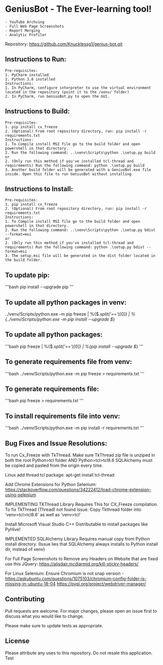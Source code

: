 # GeniusBot - The Ever-learning tool!
    - YouTube Archving
    - Full Web Page Screenshots
    - Report Merging
    - Analytic Profiler
Repository: https://github.com/Knucklessg1/genius-bot.git

## Instructions to Run:
    Pre-requisites:
    1. PyCharm installed
    2. Python 3.8 installed
    Instructions:
    1. In PyCharm, configure interpreter to use the virtual environment located in the repository (point it to the /venv/ folder)
    2. In PyCharm, run GeniusBot.py to open the GUI.

## Instructions to Build:
    Pre-requisites:
    1. pip install cx_freeze
    2. (Optional) From root repository directory, run: pip install -r requirements.txt
    Instructions:
    1. To Compile install MSI file go to the build folder and open powershell in that directory.
    2. Run the following command: ..\venv\Scripts\python .\setup.py build
    or
    2. (Only run this method if you've installed tcl-thread and requirements) Run the following command: python .\setup.py build
    3. Another build folder will be generated with a GeniusBot.exe file inside. Open this file to run GeniusBot without installing

## Instructions to Install:
    Pre-requisites:
    1. pip install cx_freeze
    2. (Optional) From root repository directory, run: pip install -r requirements.txt
    Instructions:
    1. To Compile install MSI file go to the build folder and open powershell in that directory.
    2. Run the following command: ..\venv\Scripts\python .\setup.py bdist --format=msi
    or
    2. (Only run this method if you've installed tcl-thread and requirements) Run the following command: python .\setup.py bdist --format=msi
    3. The setup.msi file will be generated in the dist folder located in the build folder.

## To update pip:
'''bash
pip install --upgrade pip
'''
## To update all python packages in venv:
../venv/Scripts/python.exe -m pip freeze | %{$_.split('==')[0]} | %{../venv/Scripts/python.exe -m pip install --upgrade $_}

## To update all python packages:
'''bash
pip freeze | %{$_.split('==')[0]} | %{pip install --upgrade $_}
'''
## To generate requirements file from venv:
'''bash
../venv/Scripts/python.exe -m pip freeze > requirements.txt
'''
## To generate requirements file:
'''bash
pip freeze > requirements.txt
'''
## To install requirements file into venv:
'''bash
../venv/Scripts/python.exe -m pip install -r requirements.txt
'''
## Bug Fixes and Issue Resolutions:
To run Cx_Freeze with TkThread. Make sure TkThread zip file is unziped in both the root Python>tcl folder AND Python>tcl>tcl8.6
SQLAlchemy must be copied and pasted from the origin every time.

Linux add thread tcl package: apt-get install tcl-thread

Add Chrome Extensions for Python Selenium: https://stackoverflow.com/questions/34222412/load-chrome-extension-using-selenium

IMPLEMENTING TKThread Library Requires This for CX_Freeze compilation.
To fix TkThread (Thread) not found issue. Copy Tkthread folder into 'venv>tcl>tcl8.6' as well as 'venv>tcl'

Install Microsoft Visual Studio C++ Distributable to install packages like PyHive!

IMPLEMENTED SQLAlchemy Library Requires manual copy from Python install directory. (Issue lies that SQLAlchemy always installs to Python install dir, instead of venv)

For Full Page Screenshots to Remove any Headers on Website that are fixed use this JQuery:
https://alisdair.mcdiarmid.org/kill-sticky-headers/

For Linux Selenium: Ensure Chromium is not snap version - https://askubuntu.com/questions/1075103/chromium-config-folder-is-missing-in-ubuntu-18-04
https://pypi.org/project/webdriver-manager/

## Contributing
Pull requests are welcome. For major changes, please open an issue first to discuss what you would like to change.

Please make sure to update tests as appropriate.

## License
Please attribute any uses to this repository. Do not resale this application. Test